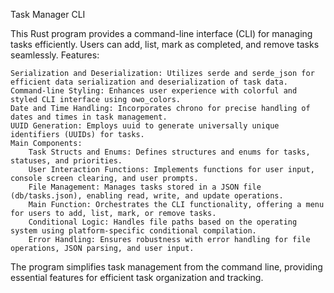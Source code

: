 Task Manager CLI

This Rust program provides a command-line interface (CLI) for managing tasks efficiently. Users can add, list, mark as completed, and remove tasks seamlessly.
Features:

    Serialization and Deserialization: Utilizes serde and serde_json for efficient data serialization and deserialization of task data.
    Command-line Styling: Enhances user experience with colorful and styled CLI interface using owo_colors.
    Date and Time Handling: Incorporates chrono for precise handling of dates and times in task management.
    UUID Generation: Employs uuid to generate universally unique identifiers (UUIDs) for tasks.
    Main Components:
        Task Structs and Enums: Defines structures and enums for tasks, statuses, and priorities.
        User Interaction Functions: Implements functions for user input, console screen clearing, and user prompts.
        File Management: Manages tasks stored in a JSON file (db/tasks.json), enabling read, write, and update operations.
        Main Function: Orchestrates the CLI functionality, offering a menu for users to add, list, mark, or remove tasks.
        Conditional Logic: Handles file paths based on the operating system using platform-specific conditional compilation.
        Error Handling: Ensures robustness with error handling for file operations, JSON parsing, and user input.

The program simplifies task management from the command line, providing essential features for efficient task organization and tracking.
